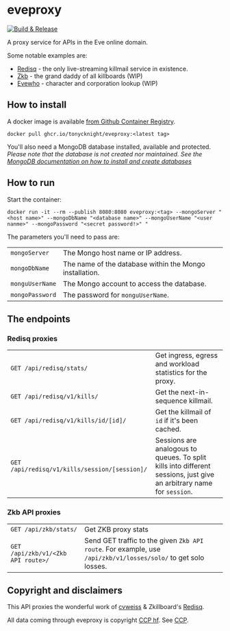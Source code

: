 # eveproxy

[![Build & Release](https://github.com/tonycknight/eveproxy/actions/workflows/build.yml/badge.svg)](https://github.com/tonycknight/eveproxy/actions/workflows/build.yml)

A proxy service for APIs in the Eve online domain.

Some notable examples are:
- [Redisq](https://github.com/zKillboard/RedisQ) - the only live-streaming killmail service in existence.
- [Zkb](https://github.com/zKillboard/zKillboard) - the grand daddy of all killboards (WIP)
- [Evewho](https://github.com/zKillboard/evewho) - character and corporation lookup (WIP)

## How to install

A docker image is available [from Github Container Registry](https://github.com/users/tonycknight/packages/container/package/eveproxy).

```
docker pull ghcr.io/tonycknight/eveproxy:<latest tag>
```

You'll also need a MongoDB database installed, available and protected. _Please note that the database is not created nor maintained. See the [MongoDB documentation on how to install and create databases](https://www.mongodb.com/docs/manual/tutorial/getting-started/)_

## How to run

Start the container:

```
docker run -it --rm --publish 8080:8080 eveproxy:<tag> --mongoServer "<host name>" --mongoDbName "<database name>" --mongoUserName "<user nanme>" --mongoPassword "<secret password!>" "
```

The parameters you'll need to pass are:

| | |
| - | - |
| `mongoServer` | The Mongo host name or IP address. |
| `mongoDbName` | The name of the database within the Mongo installation. |
| `monguUserName` | The Mongo account to access the database. | 
| `mongoPassword` | The password for `monguUserName`. |


## The endpoints

### Redisq proxies

| | | 
| - | - |
| `GET /api/redisq/stats/` | Get ingress, egress and workload statistics for the proxy. |
| `GET /api/redisq/v1/kills/` | Get the next-in-sequence killmail. |
| `GET /api/redisq/v1/kills/id/[id]/` | Get the killmail of `id` if it's been cached. |
| `GET /api/redisq/v1/kills/session/[session]/` | Sessions are analogous to queues. To split kills into different sessions, just give an arbitrary name for `session`. |

### Zkb API proxies

| | | 
| - | - |
| `GET /api/zkb/stats/` | Get ZKB proxy stats |
| `GET /api/zkb/v1/<Zkb API route>/` | Send GET traffic to the given `Zkb API route`. For example, use `/api/zkb/v1/losses/solo/` to get solo losses. |

## Copyright and disclaimers

This API proxies the wonderful work of [cvweiss](https://github.com/cvweiss) & Zkillboard's [Redisq](https://github.com/zKillboard/RedisQ).

All data coming through eveproxy is copyright [CCP hf](https://www.ccpgames.com/). See [CCP](CCP.md).
